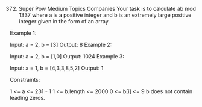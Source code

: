372. Super Pow
     Medium
     Topics
     Companies
     Your task is to calculate ab mod 1337 where a is a positive integer and b is an extremely large positive integer given in the form of an array.



Example 1:

Input: a = 2, b = [3]
Output: 8
Example 2:

Input: a = 2, b = [1,0]
Output: 1024
Example 3:

Input: a = 1, b = [4,3,3,8,5,2]
Output: 1


Constraints:

1 <= a <= 231 - 1
1 <= b.length <= 2000
0 <= b[i] <= 9
b does not contain leading zeros.